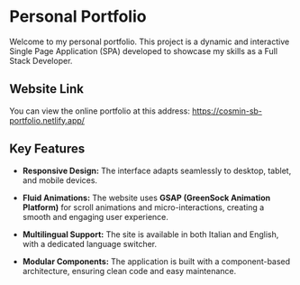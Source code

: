 # Personal Portfolio

Welcome to my personal portfolio. This project is a dynamic and interactive Single Page Application (SPA) developed to showcase my skills as a Full Stack Developer.

## Website Link

You can view the online portfolio at this address:
<https://cosmin-sb-portfolio.netlify.app/>

## Key Features

* **Responsive Design:** The interface adapts seamlessly to desktop, tablet, and mobile devices.

* **Fluid Animations:** The website uses **GSAP (GreenSock Animation Platform)** for scroll animations and micro-interactions, creating a smooth and engaging user experience.

* **Multilingual Support:** The site is available in both Italian and English, with a dedicated language switcher.

* **Modular Components:** The application is built with a component-based architecture, ensuring clean code and easy maintenance.









